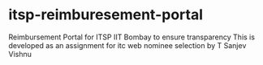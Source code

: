 # itsp-reimburesement-portal
Reimbursement Portal for ITSP IIT Bombay to ensure transparency
This is developed as an assignment for itc web nominee selection by T Sanjev Vishnu
